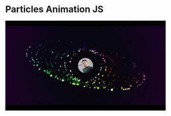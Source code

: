 # Particles Animation JS

![Preview](https://github.com/thenavik/particles-animation-js/blob/main/img/preview.gif)

